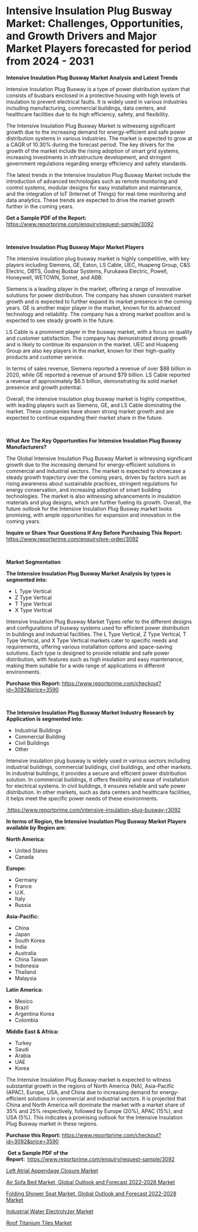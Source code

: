 <p><h1>Intensive Insulation Plug Busway Market: Challenges, Opportunities, and Growth Drivers and Major Market Players forecasted for period from 2024 - 2031</h1></p><p><strong>Intensive Insulation Plug Busway Market Analysis and Latest Trends</strong></p>
<p><p>Intensive Insulation Plug Busway is a type of power distribution system that consists of busbars enclosed in a protective housing with high levels of insulation to prevent electrical faults. It is widely used in various industries including manufacturing, commercial buildings, data centers, and healthcare facilities due to its high efficiency, safety, and flexibility.</p><p>The Intensive Insulation Plug Busway Market is witnessing significant growth due to the increasing demand for energy-efficient and safe power distribution systems in various industries. The market is expected to grow at a CAGR of 10.30% during the forecast period. The key drivers for the growth of the market include the rising adoption of smart grid systems, increasing investments in infrastructure development, and stringent government regulations regarding energy efficiency and safety standards.</p><p>The latest trends in the Intensive Insulation Plug Busway Market include the introduction of advanced technologies such as remote monitoring and control systems, modular designs for easy installation and maintenance, and the integration of IoT (Internet of Things) for real-time monitoring and data analytics. These trends are expected to drive the market growth further in the coming years.</p></p>
<p><strong>Get a Sample PDF of the Report:&nbsp;</strong> <a href="https://www.reportprime.com/enquiry/request-sample/3092">https://www.reportprime.com/enquiry/request-sample/3092</a></p>
<p>&nbsp;</p>
<p><strong>Intensive Insulation Plug Busway Major Market Players</strong></p>
<p><p>The intensive insulation plug busway market is highly competitive, with key players including Siemens, GE, Eaton, LS Cable, UEC, Huapeng Group, C&S Electric, DBTS, Godrej Busbar Systems, Furukawa Electric, Powell, Honeywell, WETOWN, Somet, and ABB. </p><p>Siemens is a leading player in the market, offering a range of innovative solutions for power distribution. The company has shown consistent market growth and is expected to further expand its market presence in the coming years. GE is another major player in the market, known for its advanced technology and reliability. The company has a strong market position and is expected to see steady growth in the future.</p><p>LS Cable is a prominent player in the busway market, with a focus on quality and customer satisfaction. The company has demonstrated strong growth and is likely to continue its expansion in the market. UEC and Huapeng Group are also key players in the market, known for their high-quality products and customer service.</p><p>In terms of sales revenue, Siemens reported a revenue of over $88 billion in 2020, while GE reported a revenue of around $79 billion. LS Cable reported a revenue of approximately $6.5 billion, demonstrating its solid market presence and growth potential.</p><p>Overall, the intensive insulation plug busway market is highly competitive, with leading players such as Siemens, GE, and LS Cable dominating the market. These companies have shown strong market growth and are expected to continue expanding their market share in the future.</p></p>
<p>&nbsp;</p>
<p><strong>What Are The Key Opportunities For Intensive Insulation Plug Busway Manufacturers?</strong></p>
<p><p>The Global Intensive Insulation Plug Busway Market is witnessing significant growth due to the increasing demand for energy-efficient solutions in commercial and industrial sectors. The market is expected to showcase a steady growth trajectory over the coming years, driven by factors such as rising awareness about sustainable practices, stringent regulations for energy conservation, and increasing adoption of smart building technologies. The market is also witnessing advancements in insulation materials and plug designs, which are further fueling its growth. Overall, the future outlook for the Intensive Insulation Plug Busway market looks promising, with ample opportunities for expansion and innovation in the coming years.</p></p>
<p><strong>Inquire or Share Your Questions If Any Before Purchasing This Report:</strong> <a href="https://www.reportprime.com/enquiry/pre-order/3092">https://www.reportprime.com/enquiry/pre-order/3092</a></p>
<p>&nbsp;</p>
<p><strong>Market Segmentation</strong></p>
<p><strong>The Intensive Insulation Plug Busway Market Analysis by types is segmented into:</strong></p>
<p><ul><li>L Type Vertical</li><li>Z Type Vertical</li><li>T Type Vertical</li><li>X Type Vertical</li></ul></p>
<p><p>Intensive Insulation Plug Busway Market Types refer to the different designs and configurations of busway systems used for efficient power distribution in buildings and industrial facilities. The L Type Vertical, Z Type Vertical, T Type Vertical, and X Type Vertical markets cater to specific needs and requirements, offering various installation options and space-saving solutions. Each type is designed to provide reliable and safe power distribution, with features such as high insulation and easy maintenance, making them suitable for a wide range of applications in different environments.</p></p>
<p><strong>Purchase this Report:&nbsp;</strong><a href="https://www.reportprime.com/checkout?id=3092&price=3590">https://www.reportprime.com/checkout?id=3092&price=3590</a></p>
<p>&nbsp;</p>
<p><strong>The Intensive Insulation Plug Busway Market Industry Research by Application is segmented into:</strong></p>
<p><ul><li>Industrial Buildings</li><li>Commercial Building</li><li>Civil Buildings</li><li>Other</li></ul></p>
<p><p>Intensive insulation plug busway is widely used in various sectors including industrial buildings, commercial buildings, civil buildings, and other markets. In industrial buildings, it provides a secure and efficient power distribution solution. In commercial buildings, it offers flexibility and ease of installation for electrical systems. In civil buildings, it ensures reliable and safe power distribution. In other markets, such as data centers and healthcare facilities, it helps meet the specific power needs of these environments.</p></p>
<p><a href="https://www.reportprime.com/intensive-insulation-plug-busway-r3092">&nbsp;https://www.reportprime.com/intensive-insulation-plug-busway-r3092</a></p>
<p><strong>In terms of Region, the Intensive Insulation Plug Busway Market Players available by Region are:</strong></p>
<p>
    <p> <strong> North America: </strong>
        <ul>
            <li>United States</li>
            <li>Canada</li>
        </ul>
        </p> 
    <p> <strong> Europe: </strong>
        <ul>
            <li>Germany</li>
            <li>France</li>
            <li>U.K.</li>
            <li>Italy</li>
            <li>Russia</li>
        </ul>
        </p> 
    <p> <strong> Asia-Pacific: </strong>
        <ul>
            <li>China</li>
            <li>Japan</li>
            <li>South Korea</li>
            <li>India</li>
            <li>Australia</li>
            <li>China Taiwan</li>
            <li>Indonesia</li>
            <li>Thailand</li>
            <li>Malaysia</li>
        </ul>
        </p> 
    <p> <strong> Latin America: </strong>
        <ul>
            <li>Mexico</li>
            <li>Brazil</li>
            <li>Argentina Korea</li>
            <li>Colombia</li>
        </ul>
        </p> 
    <p> <strong> Middle East & Africa: </strong>
        <ul>
            <li>Turkey</li>
            <li>Saudi</li>
            <li>Arabia</li>
            <li>UAE</li>
            <li>Korea</li>
        </ul>
    </p>
    </p>
<p><p>The Intensive Insulation Plug Busway market is expected to witness substantial growth in the regions of North America (NA), Asia-Pacific (APAC), Europe, USA, and China due to increasing demand for energy-efficient solutions in commercial and industrial sectors. It is projected that China and North America will dominate the market with a market share of 35% and 25% respectively, followed by Europe (20%), APAC (15%), and USA (5%). This indicates a promising outlook for the Intensive Insulation Plug Busway market in these regions.</p></p>
<p><strong>Purchase this Report: </strong><a href="https://www.reportprime.com/checkout?id=3092&price=3590">https://www.reportprime.com/checkout?id=3092&price=3590</a></p>
<p>&nbsp;<strong>Get a Sample PDF of the Report:&nbsp;&nbsp;</strong><a href="https://www.reportprime.com/enquiry/request-sample/3092">https://www.reportprime.com/enquiry/request-sample/3092</a></p>
<p><strong></strong></p>
<p><p><a href="https://issuu.com/reportprime-2/docs/left-atrial-appendage-closure-market-size-2030.ppt">Left Atrial Appendage Closure Market</a></p><p><a href="https://www.linkedin.com/pulse/future-trends-global-air-sofa-bed-market-outlook-forecast-k5owf">Air Sofa Bed Market, Global Outlook and Forecast 2022-2028 Market</a></p><p><a href="https://www.linkedin.com/pulse/folding-shower-seat-market-global-outlook-forecast-2022-2028-odmtf">Folding Shower Seat Market, Global Outlook and Forecast 2022-2028 Market</a></p><p><a href="https://medium.com/@tigerlookbaliw/global-industrial-water-electrolyzer-market-size-share-analysis-by-product-type-by-6deb5ac56efc">Industrial Water Electrolyzer Market</a></p><p><a href="https://medium.com/@tigerlookbaliw/roof-titanium-tiles-market-size-growth-trends-statistics-forecasts-2024-2031-3f7ae19facc5">Roof Titanium Tiles Market</a></p></p>